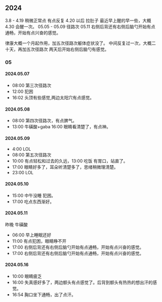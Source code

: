 ## 2024

3.8 - 4.19 稍微正常点
有点反复
4.20 以后 拉肚子
最近早上醒的早一些，大概 4.30 会醒一次。
05.05 - 05.09 径路次
05.11 右侧后背还有右侧后脑勺开始有点通畅，开始有点兴奋的感觉。

律康大概一个月起作用，加五次径路次躯体症状没了。
中间反复过一次，大概二十天，再加五次径路次
两天后开始右侧后脑勺有感觉。

### 05

#### 2024.05.07

- 08:00 第三次径路次
- 12:00 犯困
- 16:02 头顶有些感觉,两边太阳穴有点感觉。

#### 2024.05.08

- 08:00 第四次径路次，有点脾气。
- 13:00 牛磺酸+gaba 16:00 眼睛看清楚了，有点神。

#### 2024.05.09

- 4:00 LOL
- 08:00 第五次径路次
- 10:00 有点轻松和过去的久远，13:00 吃饭 有胃口，站直了。
- 17:00 眼睛好多了，耳朵听清楚多了，思绪稍微理清楚。
- 23:00 LOL

#### 2024.05.10

- 15:00 中午没睡 犯困。
- 17:00 吃点东西渐好。

#### 2024.05.11

昨晚 牛磺酸

- 06:00 早上睡眠还好
- 11:00 有点犯困，眼睛睁不开
- 17:00 右侧后背还有右侧后脑勺开始有点通畅，开始有点兴奋的感觉。
- 17:00 右侧后背还有右侧后脑勺开始有点通畅，开始有点兴奋的感觉。

#### 2024.05.16

- 10:00 眼睛疲乏
- 16:00 失真感好多了，两边额头有点感觉了。后背到额头有热热的想出汗的感觉。
- 16:54 胸口坐下通畅，出了点汗。

